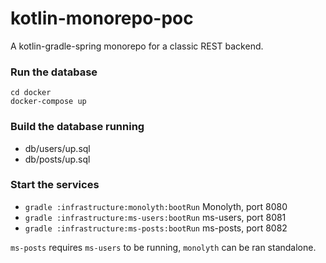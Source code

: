 # kotlin-monorepo-poc

A kotlin-gradle-spring monorepo for a classic REST backend.

### Run the database 
```
cd docker
docker-compose up
```

### Build the database running
  - db/users/up.sql
  - db/posts/up.sql
  
### Start the services
  - `gradle :infrastructure:monolyth:bootRun` Monolyth, port 8080
  - `gradle :infrastructure:ms-users:bootRun` ms-users, port 8081
  - `gradle :infrastructure:ms-posts:bootRun` ms-posts, port 8082

`ms-posts` requires `ms-users` to be running, `monolyth` can be ran standalone.